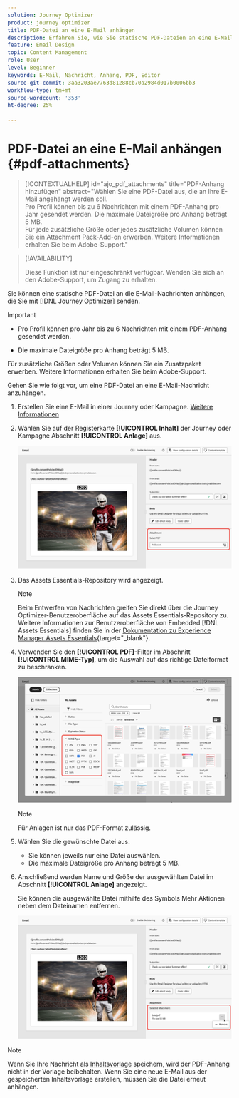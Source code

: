 ```yaml
---
solution: Journey Optimizer
product: journey optimizer
title: PDF-Datei an eine E-Mail anhängen
description: Erfahren Sie, wie Sie statische PDF-Dateien an eine E-Mail anhängen
feature: Email Design
topic: Content Management
role: User
level: Beginner
keywords: E-Mail, Nachricht, Anhang, PDF, Editor
source-git-commit: 3aa3203ae7763d81288cb70a2984d017b0006bb3
workflow-type: tm+mt
source-wordcount: '353'
ht-degree: 25%

---
```


# PDF-Datei an eine E-Mail anhängen {#pdf-attachments}

>[!CONTEXTUALHELP]
>id="ajo_pdf_attachments"
>title="PDF-Anhang hinzufügen"
>abstract="Wählen Sie eine PDF-Datei aus, die an Ihre E-Mail angehängt werden soll.</br>Pro Profil können bis zu 6 Nachrichten mit einem PDF-Anhang pro Jahr gesendet werden. Die maximale Dateigröße pro Anhang beträgt 5 MB.</br>Für jede zusätzliche Größe oder jedes zusätzliche Volumen können Sie ein Attachment Pack-Add-on erwerben. Weitere Informationen erhalten Sie beim Adobe-Support."

>[!AVAILABILITY]
>
>Diese Funktion ist nur eingeschränkt verfügbar. Wenden Sie sich an den Adobe-Support, um Zugang zu erhalten.

Sie können eine statische PDF-Datei an die E-Mail-Nachrichten anhängen, die Sie mit [!DNL Journey Optimizer] senden.

>[!IMPORTANT]
>
>* Pro Profil können pro Jahr bis zu 6 Nachrichten mit einem PDF-Anhang gesendet werden.
>
>* Die maximale Dateigröße pro Anhang beträgt 5 MB.
>
>Für zusätzliche Größen oder Volumen können Sie ein Zusatzpaket erwerben. Weitere Informationen erhalten Sie beim Adobe-Support.

Gehen Sie wie folgt vor, um eine PDF-Datei an eine E-Mail-Nachricht anzuhängen.

1. Erstellen Sie eine E-Mail in einer Journey oder Kampagne. [Weitere Informationen](create-email.md)

1. Wählen Sie auf der Registerkarte **[!UICONTROL Inhalt]** der Journey oder Kampagne **&#x200B;**&#x200B;Abschnitt **[!UICONTROL Anlage]** aus.

   ![](assets/email-select-pdf.png)

1. Das Assets Essentials-Repository wird angezeigt.

   >[!NOTE]
   >
   >Beim Entwerfen von Nachrichten greifen Sie direkt über die Journey Optimizer-Benutzeroberfläche auf das Assets Essentials-Repository zu. Weitere Informationen zur Benutzeroberfläche von Embedded [!DNL Assets Essentials] finden Sie in der [Dokumentation zu Experience Manager Assets Essentials](https://experienceleague.adobe.com/docs/experience-manager-assets-essentials/help/introduction.html?lang=de){target="_blank"}.

1. Verwenden Sie den **[!UICONTROL PDF]**-Filter im Abschnitt **[!UICONTROL MIME-Typ]**, um die Auswahl auf das richtige Dateiformat zu beschränken.

   ![](assets/email-assets-pdf.png)

   >[!NOTE]
   >
   >Für Anlagen ist nur das PDF-Format zulässig.

1. Wählen Sie die gewünschte Datei aus.

   * Sie können jeweils nur eine Datei auswählen.
   * Die maximale Dateigröße pro Anhang beträgt 5 MB.

1. Anschließend werden Name und Größe der ausgewählten Datei im Abschnitt **[!UICONTROL Anlage]** angezeigt.

   Sie können die ausgewählte Datei mithilfe des Symbols Mehr Aktionen neben dem Dateinamen entfernen.

   ![](assets/email-remove-attachment.png)

>[!NOTE]
>
>Wenn Sie Ihre Nachricht als [Inhaltsvorlage](../content-management/create-content-templates.md) speichern, wird der PDF-Anhang nicht in der Vorlage beibehalten. Wenn Sie eine neue E-Mail aus der gespeicherten Inhaltsvorlage erstellen, müssen Sie die Datei erneut anhängen.
